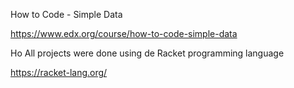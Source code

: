 How to Code - Simple Data

https://www.edx.org/course/how-to-code-simple-data

Ho
All projects were done using de Racket programming language

https://racket-lang.org/
